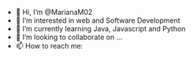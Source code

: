 - 👋 Hi, I’m @MarianaM02
- 👀 I’m interested in web and Software Development
- 🌱 I’m currently learning Java, Javascript and Python
- 💞️ I’m looking to collaborate on ...
- 📫 How to reach me:

<!---
MarianaM02/MarianaM02 is a ✨ special ✨ repository because its `README.md` (this file) appears on your GitHub profile.
You can click the Preview link to take a look at your changes.
--->
